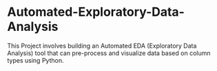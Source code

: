 # Automated-Exploratory-Data-Analysis
This Project involves building an Automated EDA (Exploratory Data Analysis) tool that can pre-process and visualize data based on column types using Python.
